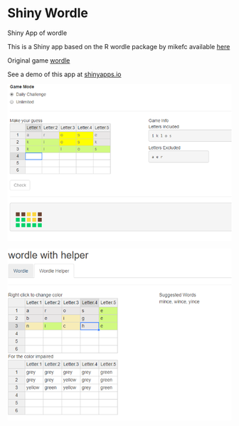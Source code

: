 # Shiny Wordle
 Shiny App of wordle

This is a Shiny app based on the R wordle package by mikefc available [here](https://github.com/coolbutuseless/wordle)

Original game [wordle](https://www.powerlanguage.co.uk/wordle/)

See a demo of this app at [shinyapps.io](https://frank4real.shinyapps.io/Shiny-Wordle/)

![Screenshot of the game](image/example.png)

![Screenshot of the helper](image/helper_example.png)